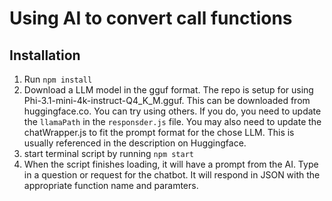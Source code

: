# Using AI to convert call functions

## Installation
1. Run `npm install`
2. Download a LLM model in the gguf format. The repo is setup for using Phi-3.1-mini-4k-instruct-Q4_K_M.gguf. This can be downloaded from huggingface.co. You can try using others.
If you do, you need to update the `llamaPath` in the `responsder.js` file. You may also need to update the chatWrapper.js to fit the prompt format for the chose LLM. This is usually referenced in the description on Huggingface.
3. start terminal script by running `npm start`
4. When the script finishes loading, it will have a prompt from the AI. Type in a question or request for the chatbot. It will respond in JSON with the appropriate function name and paramters.